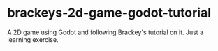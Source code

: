 # brackeys-2d-game-godot-tutorial
A 2D game using Godot and following Brackey's tutorial on it. Just a learning exercise.
